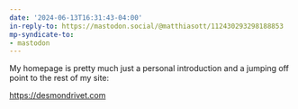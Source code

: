 ```yaml
---
date: '2024-06-13T16:31:43-04:00'
in-reply-to: https://mastodon.social/@matthiasott/112430293298188853
mp-syndicate-to:
- mastodon
---
```


My homepage is pretty much just a personal introduction and a jumping off point to the rest of my site:

https://desmondrivet.com